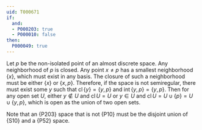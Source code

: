```yaml
---
uid: T000671
if:
  and:
  - P000203: true
  - P000010: false
then:
  P000049: true
---
```

Let $p$ be the non-isolated point of an almost discrete space.
Any neighborhood of $p$ is closed.
Any point $x\neq p$ has a smallest neighborhood $\{x\}$, which must exist in any basis.
The closure of such a neighborhood must be either $\{x\}$ or $\{x,p\}$.
Therefore, if the space is not semiregular, there must exist some $y$ such that
$\operatorname{cl}\{y\}=\{y,p\}$ and $\operatorname{int}\{y,p\}=\{y,p\}$.
Then for any open set $U$, either $y\not\in U$ and $\operatorname{cl}U=U$ or
$y\in U$ and $\operatorname{cl}U=U\cup\{p\}=U\cup\{y,p\}$, which is open as the union of two open sets.

Note that an {P203} space that is not {P10} must be
the disjoint union of {S10} and a {P52} space.
